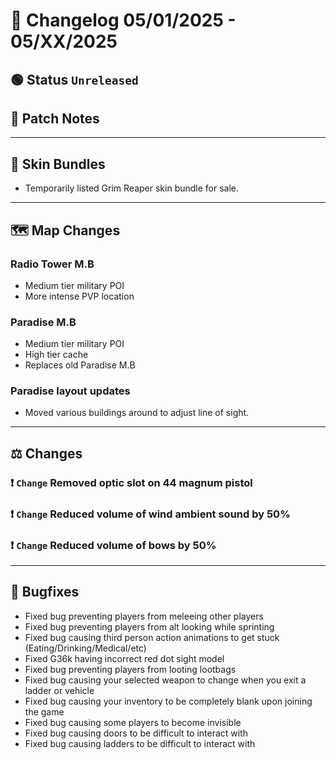 # 📑 Changelog 05/01/2025 - 05/XX/2025

## 🟢 Status `Unreleased`

## 💬 Patch Notes

________

## 🌟 Skin Bundles
- Temporarily listed Grim Reaper skin bundle for sale.

________

## 🗺️ Map Changes

### Radio Tower M.B
- Medium tier military POI
- More intense PVP location

### Paradise M.B
- Medium tier military POI
- High tier cache
- Replaces old Paradise M.B

### Paradise layout updates
- Moved various buildings around to adjust line of sight.

________

## ⚖️ Changes

### ❗ `Change` Removed optic slot on 44 magnum pistol

### ❗ `Change` Reduced volume of wind ambient sound by 50%

### ❗ `Change` Reduced volume of bows by 50%
________

## 🐛 Bugfixes
- Fixed bug preventing players from meleeing other players
- Fixed bug preventing players from alt looking while sprinting
- Fixed bug causing third person action animations to get stuck (Eating/Drinking/Medical/etc)
- Fixed G36k having incorrect red dot sight model
- Fixed bug preventing players from looting lootbags
- Fixed bug causing your selected weapon to change when you exit a ladder or vehicle
- Fixed bug causing your inventory to be completely blank upon joining the game
- Fixed bug causing some players to become invisible
- Fixed bug causing doors to be difficult to interact with
- Fixed bug causing ladders to be difficult to interact with
